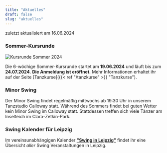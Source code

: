 ```yaml
---
title: "Aktuelles"
draft: false
slug: "aktuelles"
---
```


zuletzt aktualisiert am 16.06.2024

### Sommer-Kursrunde

![Kursrunde Sommer 2024](../slider_kurse_sommer_2024.png)

Die 6-wöchige Sommer-Kursrunde startet am **19.06.2024** und läuft bis zum **24.07.2024**. **Die Anmeldung ist eröffnet.** Mehr Informationen erhaltet ihr auf der Seite [Tanzkurse]({{< ref "/tanzkurse" >}} "Tanzkurse").

### Minor Swing
Der Minor Swing findet regelmäßig mittwochs ab 19:30 Uhr in unserem Tanzstudio Calloway statt. Während des Sommers findet bei guten Wetter kein Minor Swing im Calloway statt. Stattdessen treffen sich viele Tänzer am Inselteich im Clara-Zetkin-Park. 

### Swing Kalender für Leipzig
Im vereinsunabhängigen Kalender [**"Swing in Leipzig"**](https://kalender.digital/0c529f4b4448ea55b992) findet ihr eine Übersicht *aller* Swing Veranstaltungen in Leipzig.
